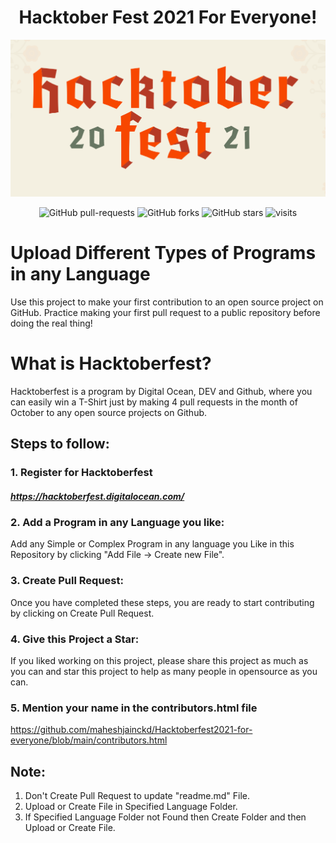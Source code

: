 # <center> Hacktober Fest 2021 For Everyone! </center>

![Hacktoberfest 2021](hacktoberfest2021.png)

<p align="center">
   <img alt="GitHub pull-requests" src="https://img.shields.io/github/issues-pr/maheshjainckd/Hacktoberfest2021-for-everyone"></a>
   <img alt="GitHub forks" src="https://img.shields.io/github/forks/maheshjainckd/Hacktoberfest2021-for-everyone"></a>
   <img alt="GitHub stars" src="https://img.shields.io/github/stars/maheshjainckd/Hacktoberfest2021-for-everyone"></a>
   <img alt="visits" src="https://badges.pufler.dev/visits/maheshjainckd/Hacktoberfest2021-for-everyone"></a>
</p>

# Upload Different Types of Programs in any Language

Use this project to make your first contribution to an open source project on GitHub. Practice making your first pull request to a public repository before doing the real thing!

# What is Hacktoberfest?

Hacktoberfest is a program by Digital Ocean, DEV and Github, where you can easily win a T-Shirt just by making 4 pull requests in the month of October to any open source projects on Github.

## Steps to follow:

### 1. Register for Hacktoberfest

##### https://hacktoberfest.digitalocean.com/

### 2. Add a Program in any Language you like:

Add any Simple or Complex Program in any language you Like in this Repository by clicking "Add File -> Create new File".

### 3. Create Pull Request:

Once you have completed these steps, you are ready to start contributing by clicking on Create Pull Request.

### 4. Give this Project a Star:

If you liked working on this project, please share this project as much as you can and star this project to help as many people in opensource as you can.

### 5. Mention your name in the contributors.html file

https://github.com/maheshjainckd/Hacktoberfest2021-for-everyone/blob/main/contributors.html

## Note:

1. Don't Create Pull Request to update "readme.md" File.
2. Upload or Create File in Specified Language Folder.
3. If Specified Language Folder not Found then Create Folder and then Upload or Create File.

